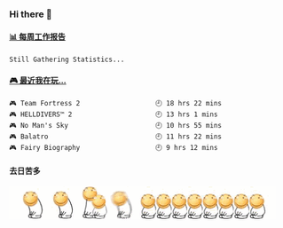 ### Hi there 👋  

 <!-- waka-box start -->
#### <a href="https://gist.github.com/51d75cccce903a25b1f8cd7ca9d3a329" target="_blank">📊 每周工作报告</a>
```text
Still Gathering Statistics...
```
<!-- Powered by https://github.com/journey-ad/waka-box-go . -->
<!-- waka-box end -->


 <!-- steam-box start -->
#### <a href="https://gist.github.com/3b0d2519577a02ab95e5d0d7ca4fa814" target="_blank">🎮 最近我在玩…</a>
```text
🎮 Team Fortress 2                   🕘 18 hrs 22 mins
🎮 HELLDIVERS™ 2                     🕘 13 hrs 1 mins
🎮 No Man's Sky                      🕘 10 hrs 55 mins
🎮 Balatro                           🕘 11 hrs 22 mins
🎮 Fairy Biography                   🕘 9 hrs 12 mins
```
<!-- Powered by https://github.com/YouEclipse/steam-box . -->
<!-- steam-box end -->

#### 去日苦多
![](990672b3e82963502a597c34e55546b5.gif)


<!--
**oneto1/oneto1** is a ✨ _special_ ✨ repository because its `README.md` (this file) appears on your GitHub profile.

Here are some ideas to get you started:

- 🔭 I’m currently working on ...
- 🌱 I’m currently learning ...
- 👯 I’m looking to collaborate on ...
- 🤔 I’m looking for help with ...
- 💬 Ask me about ...
- 📫 How to reach me: ...
- 😄 Pronouns: ...
- ⚡ Fun fact: ...
-->
